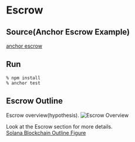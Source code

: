 # Escrow
## Source(Anchor Escrow Example)
[anchor escrow](https://github.com/coral-xyz/anchor/tree/master/tests/escrow)

## Run
```
% npm install
% anchor test
```

## Escrow Outline
Escrow overview(hypothesis).
![Escrow Overview](https://github.com/256hax/solana-anchor-react-minimal-example/blob/main/docs/screenshot/escrow-overview.png?raw=true)

Look at the Escrow section for more details.  
[Solana Blockchain Outline Figure](https://github.com/256hax/solana-anchor-react-minimal-example/blob/main/docs/Solana_Blockchain_Outline_Figure.pptx)

